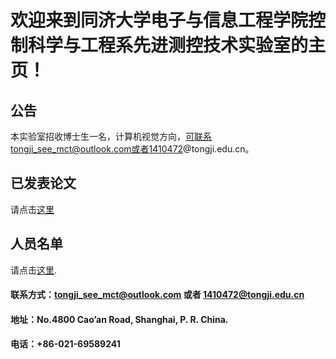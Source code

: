 # 欢迎来到同济大学电子与信息工程学院控制科学与工程系先进测控技术实验室的主页！

## 公告

本实验室招收博士生一名，计算机视觉方向，可联系tongji_see_mct@outlook.com或者1410472@tongji.edu.cn。


## 已发表论文

请点击[这里](https://tongjiseemct.github.io/pubs)

## 人员名单

请点击[这里](https://tongjiseemct.github.io/membercn).


#### 联系方式：tongji_see_mct@outlook.com 或者 1410472@tongji.edu.cn
#### 地址：No.4800 Cao’an Road, Shanghai, P. R. China.
#### 电话：+86-021-69589241